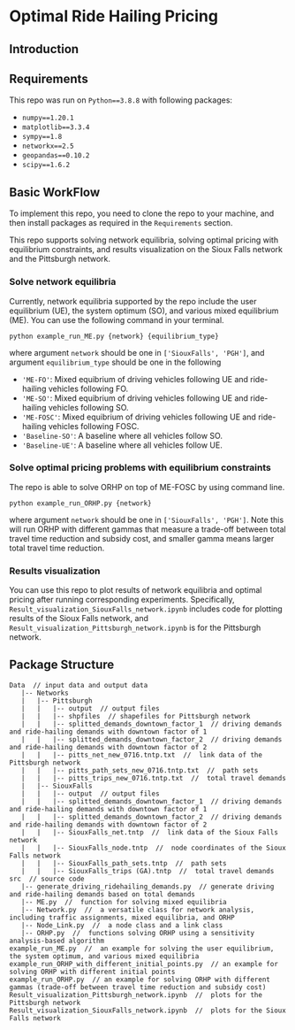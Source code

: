 # Optimal Ride Hailing Pricing
## Introduction

## Requirements
This repo was run on `Python==3.8.8` with following packages:
- `numpy==1.20.1`
- `matplotlib==3.3.4`
- `sympy==1.8`
- `networkx==2.5`
- `geopandas==0.10.2`
- `scipy==1.6.2`

## Basic WorkFlow
To implement this repo, you need to clone the repo to your machine, and then install packages as required in the `Requirements` section.

This repo supports solving network equilibria, solving optimal pricing with equilibrium constraints, and results visualization on the Sioux Falls network and the Pittsburgh network.

### Solve network equilibria
Currently, network equilibria supported by the repo include the user equilibrium (UE), the system optimum (SO), and various mixed equilibrium (ME). You can use the following command in your terminal.

```python example_run_ME.py {network} {equilibrium_type}```

where argument `network` should be one in `['SiouxFalls', 'PGH']`, and argument `equilibrium_type` should be one in the following

- `'ME-FO'`: Mixed equibrium of driving vehicles following UE and ride-hailing vehicles following FO.
- `'ME-SO'`: Mixed equibrium of driving vehicles following UE and ride-hailing vehicles following SO.
- `'ME-FOSC'`: Mixed equibrium of driving vehicles following UE and ride-hailing vehicles following FOSC.
- `'Baseline-SO'`: A baseline where all vehicles follow SO.
- `'Baseline-UE'`: A baseline where all vehicles follow UE.

### Solve optimal pricing problems with equilibrium constraints
The repo is able to solve ORHP on top of ME-FOSC by using command line.

```python example_run_ORHP.py {network}```

where argument `network` should be one in `['SiouxFalls', 'PGH']`. Note this will run ORHP with different gammas that measure a trade-off between total travel time reduction and subsidy cost, and smaller gamma means larger total travel time reduction.

### Results visualization
You can use this repo to plot results of network equilibria and optimal pricing after running corresponding experiments. Specifically, `Result_visualization_SiouxFalls_network.ipynb` includes code for plotting results of the Sioux Falls network, and `Result_visualization_Pittsburgh_network.ipynb` is for the Pittsburgh network.


## Package Structure
``` 
Data  // input data and output data
   |-- Networks
   |   |-- Pittsburgh
   |   |   |-- output  // output files
   |   |   |-- shpfiles  // shapefiles for Pittsburgh network
   |   |   |-- splitted_demands_downtown_factor_1  // driving demands and ride-hailing demands with downtown factor of 1
   |   |   |-- splitted_demands_downtown_factor_2  // driving demands and ride-hailing demands with downtown factor of 2
   |   |   |-- pitts_net_new_0716.tntp.txt  //  link data of the Pittsburgh network
   |   |   |-- pitts_path_sets_new_0716.tntp.txt  //  path sets
   |   |   |-- pitts_trips_new_0716.tntp.txt  //  total travel demands
   |   |-- SiouxFalls
   |   |   |-- output  // output files
   |   |   |-- splitted_demands_downtown_factor_1  // driving demands and ride-hailing demands with downtown factor of 1
   |   |   |-- splitted_demands_downtown_factor_2  // driving demands and ride-hailing demands with downtown factor of 2
   |   |   |-- SiouxFalls_net.tntp  //  link data of the Sioux Falls network
   |   |   |-- SiouxFalls_node.tntp  //  node coordinates of the Sioux Falls network
   |   |   |-- SiouxFalls_path_sets.tntp  //  path sets
   |   |   |-- SiouxFalls_trips (GA).tntp  //  total travel demands
src  // source code
   |-- generate_driving_ridehailing_demands.py  // generate driving and ride-hailing demands based on total demands
   |-- ME.py  //  function for solving mixed equilibria
   |-- Network.py  //  a versatile class for network analysis, including traffic assignments, mixed equilibria, and ORHP
   |-- Node_Link.py  //  a node class and a link class
   |-- ORHP.py  //  functions solving ORHP using a sensitivity analysis-based algorithm
example_run_ME.py  //  an example for solving the user equilibrium, the system optimum, and various mixed equilibria
example_run_ORHP_with_different_initial_points.py  // an example for solving ORHP with different initial points
example_run_ORHP.py  // an example for solving ORHP with different gammas (trade-off between travel time reduction and subsidy cost)
Result_visualization_Pittsburgh_network.ipynb  //  plots for the Pittsburgh network
Result_visualization_SiouxFalls_network.ipynb  //  plots for the Sioux Falls network
```
